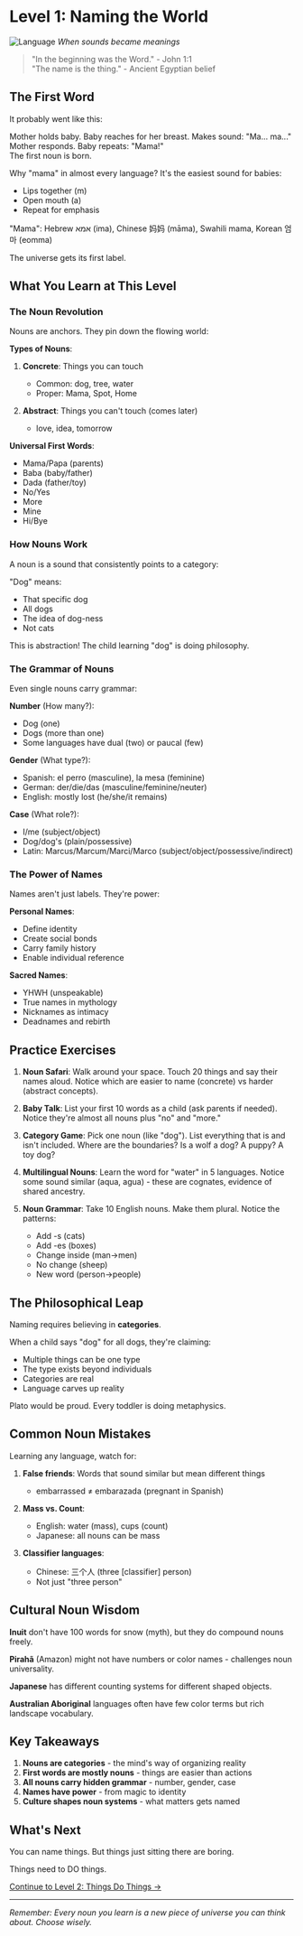 # Level 1: Naming the World

![Language](../cover/language.png)
*When sounds became meanings*

> "In the beginning was the Word." - John 1:1  
> "The name is the thing." - Ancient Egyptian belief

## The First Word

It probably went like this:

Mother holds baby. Baby reaches for her breast. Makes sound: "Ma... ma..."  
Mother responds. Baby repeats: "Mama!"  
The first noun is born.

Why "mama" in almost every language? It's the easiest sound for babies:
- Lips together (m)
- Open mouth (a)  
- Repeat for emphasis

"Mama": Hebrew אמא (ima), Chinese 妈妈 (māma), Swahili mama, Korean 엄마 (eomma)

The universe gets its first label.

## What You Learn at This Level

### The Noun Revolution

Nouns are anchors. They pin down the flowing world:

**Types of Nouns**:
1. **Concrete**: Things you can touch
   - Common: dog, tree, water
   - Proper: Mama, Spot, Home

2. **Abstract**: Things you can't touch (comes later)
   - love, idea, tomorrow

**Universal First Words**:
- Mama/Papa (parents)
- Baba (baby/father)
- Dada (father/toy)
- No/Yes 
- More
- Mine
- Hi/Bye

### How Nouns Work

A noun is a sound that consistently points to a category:

"Dog" means:
- That specific dog
- All dogs
- The idea of dog-ness
- Not cats

This is abstraction! The child learning "dog" is doing philosophy.

### The Grammar of Nouns

Even single nouns carry grammar:

**Number** (How many?):
- Dog (one)
- Dogs (more than one)
- Some languages have dual (two) or paucal (few)

**Gender** (What type?):
- Spanish: el perro (masculine), la mesa (feminine)
- German: der/die/das (masculine/feminine/neuter)
- English: mostly lost (he/she/it remains)

**Case** (What role?):
- I/me (subject/object)
- Dog/dog's (plain/possessive)
- Latin: Marcus/Marcum/Marci/Marco (subject/object/possessive/indirect)

### The Power of Names

Names aren't just labels. They're power:

**Personal Names**:
- Define identity
- Create social bonds
- Carry family history
- Enable individual reference

**Sacred Names**:
- YHWH (unspeakable)
- True names in mythology
- Nicknames as intimacy
- Deadnames and rebirth

## Practice Exercises

1. **Noun Safari**: Walk around your space. Touch 20 things and say their names aloud. Notice which are easier to name (concrete) vs harder (abstract concepts).

2. **Baby Talk**: List your first 10 words as a child (ask parents if needed). Notice they're almost all nouns plus "no" and "more."

3. **Category Game**: Pick one noun (like "dog"). List everything that is and isn't included. Where are the boundaries? Is a wolf a dog? A puppy? A toy dog?

4. **Multilingual Nouns**: Learn the word for "water" in 5 languages. Notice some sound similar (aqua, agua) - these are cognates, evidence of shared ancestry.

5. **Noun Grammar**: Take 10 English nouns. Make them plural. Notice the patterns:
   - Add -s (cats)
   - Add -es (boxes)  
   - Change inside (man→men)
   - No change (sheep)
   - New word (person→people)

## The Philosophical Leap

Naming requires believing in **categories**.

When a child says "dog" for all dogs, they're claiming:
- Multiple things can be one type
- The type exists beyond individuals
- Categories are real
- Language carves up reality

Plato would be proud. Every toddler is doing metaphysics.

## Common Noun Mistakes

Learning any language, watch for:

1. **False friends**: Words that sound similar but mean different things
   - embarrassed ≠ embarazada (pregnant in Spanish)

2. **Mass vs. Count**: 
   - English: water (mass), cups (count)
   - Japanese: all nouns can be mass

3. **Classifier languages**:
   - Chinese: 三个人 (three [classifier] person)
   - Not just "three person"

## Cultural Noun Wisdom

**Inuit** don't have 100 words for snow (myth), but they do compound nouns freely.

**Pirahã** (Amazon) might not have numbers or color names - challenges noun universality.

**Japanese** has different counting systems for different shaped objects.

**Australian Aboriginal** languages often have few color terms but rich landscape vocabulary.

## Key Takeaways

1. **Nouns are categories** - the mind's way of organizing reality
2. **First words are mostly nouns** - things are easier than actions
3. **All nouns carry hidden grammar** - number, gender, case
4. **Names have power** - from magic to identity
5. **Culture shapes noun systems** - what matters gets named

## What's Next

You can name things. But things just sitting there are boring.

Things need to DO things.

[Continue to Level 2: Things Do Things →](L2_Things_Do_Things.md)

---

*Remember: Every noun you learn is a new piece of universe you can think about. Choose wisely.*